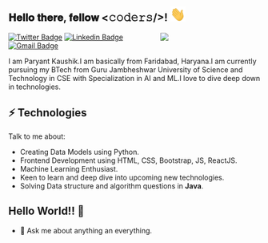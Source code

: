 <h2> 𝐇𝐞𝐥𝐥𝐨 𝐭𝐡𝐞𝐫𝐞, 𝐟𝐞𝐥𝐥𝐨𝐰 <𝚌𝚘𝚍𝚎𝚛𝚜/>! <img src="https://raw.githubusercontent.com/ABSphreak/ABSphreak/master/gifs/Hi.gif" width="30px"></h2>
 
 <img align='right' src='https://user-images.githubusercontent.com/5713670/87202985-820dcb80-c2b6-11ea-9f56-7ec461c497c3.gif' width='200"'>
 
 [![Twitter Badge](https://img.shields.io/badge/-@YashankGarg-1ca0f1?style=flat-square&labelColor=1ca0f1&logo=twitter&logoColor=white&link=https://twitter.com/YashankGarg)](https://x.com/SoulTextro58809) [![Linkedin Badge](https://img.shields.io/badge/-paryantkaushik-blue?style=flat-square&logo=Linkedin&logoColor=white&link=https://www.linkedin.com/in/paryantkaushik/)](https://www.linkedin.com/in/paryantkaushik/?originalSubdomain=in)
 [![Gmail Badge](https://img.shields.io/badge/-paryantkaushik1512@gmail.com-c14438?style=flat-square&logo=Gmail&logoColor=white&link=mailto:mailharshkhatri@gmail.com)](mailto:paryantkaushik1512@gmail.com)
 
 I am Paryant Kaushik.I am basically from Faridabad, Haryana.I am currently pursuing my BTech from Guru Jambheshwar University of Science and Technology in CSE with Specialization in AI and ML.I love to dive deep down in technologies.
 ## ⚡ Technologies
 Talk to me about:
 - Creating Data Models using Python.
 - Frontend Development using HTML, CSS, Bootstrap, JS, ReactJS. 
 - Machine Learning Enthusiast.
 - Keen to learn and deep dive into upcoming new technologies.
 - Solving Data structure and algorithm questions in **Java**.
 ## Hello World!! 🤔
 - 💬 Ask me about anything an everything.
 
 
 <!-- ![Yashank's github stats](https://github-readme-stats.vercel.app/api?username=YashankGarg04&hide=["issues"]&show_icons=true) -->
